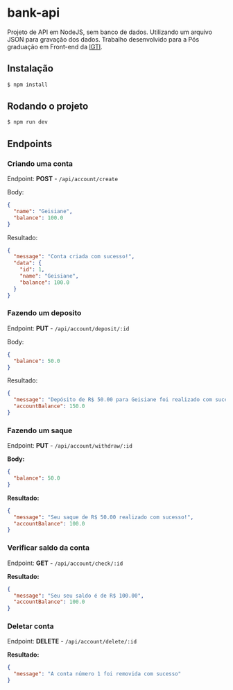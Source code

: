 # bank-api
Projeto de API em NodeJS, sem banco de dados. Utilizando um arquivo JSON para gravação dos dados.
Trabalho desenvolvido para a Pós graduação em Front-end da [IGTI](https://www.igti.com.br/).


## Instalação
```bash
$ npm install
```


## Rodando o projeto
```bash
$ npm run dev
```

## Endpoints

### Criando uma conta
Endpoint: **POST** - `/api/account/create`

Body:
```json
{
  "name": "Geisiane",
  "balance": 100.0
}
```

Resultado:
```json
{
  "message": "Conta criada com sucesso!",
  "data": {
    "id": 1,
    "name": "Geisiane",
    "balance": 100.0
  }
}
```


### Fazendo um deposito
Endpoint: **PUT** - `/api/account/deposit/:id`

Body:
```json
{
  "balance": 50.0
}
```

Resultado:
```json
{
  "message": "Depósito de R$ 50.00 para Geisiane foi realizado com sucesso!",
  "accountBalance": 150.0
}
```


### Fazendo um saque
Endpoint: **PUT** - `/api/account/withdraw/:id`

**Body:**
```json
{
  "balance": 50.0
}
```

**Resultado:**
```json
{
  "message": "Seu saque de R$ 50.00 realizado com sucesso!",
  "accountBalance": 100.0
}
```


### Verificar saldo da conta
Endpoint: **GET** - `/api/account/check/:id`

**Resultado:**
```json
{
  "message": "Seu seu saldo é de R$ 100.00",
  "accountBalance": 100.0
}
```


### Deletar conta
Endpoint: **DELETE** - `/api/account/delete/:id`

**Resultado:**
```json
{
  "message": "A conta número 1 foi removida com sucesso"
}
```